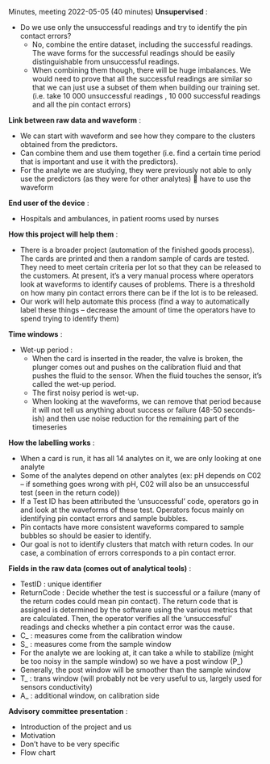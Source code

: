 Minutes, meeting 2022-05-05 (40 minutes)
**Unsupervised** :
* Do we use only the unsuccessful readings and try to identify the pin contact errors?
	- No, combine the entire dataset, including the successful readings. The wave forms for the successful readings should be easily distinguishable from unsuccessful readings.
	- When combining them though, there will be huge imbalances. We would need to prove that all the successful readings are similar so that we can just use a subset of them when building our training set. (i.e. take 10 000 unsuccessful readings , 10 000 successful readings and all the pin contact errors)

**Link between raw data and waveform** :
* We can start with waveform and see how they compare to the clusters obtained from the predictors. 
* Can combine them and use them together (i.e. find a certain time period that is important and use it with the predictors).
* For the analyte we are studying, they were previously not able to only use the predictors (as they were for other analytes)  have to use the waveform

**End user of the device** :
* Hospitals and ambulances, in patient rooms used by nurses

**How this project will help them** :
* There is a broader project (automation of the finished goods process).  The cards are printed and then a random sample of cards are tested. They need to meet certain criteria per lot so that they can be released to the customers. At present, it’s a very manual process where operators look at waveforms to identify causes of problems. There is a threshold on how many pin contact errors there can be if the lot is to be released. 
* Our work will help automate this process (find a way to automatically label these things – decrease the amount of time the operators have to spend trying to identify them)

**Time windows** :
* Wet-up period : 
	- When the card is inserted in the reader, the valve is broken, the plunger comes out and pushes on the calibration fluid and that pushes the fluid to the sensor. When the fluid touches the sensor, it’s called the wet-up period. 
	- The first noisy period is wet-up. 
	- When looking at the waveforms, we can remove that period because it will not tell us anything about success or failure (48-50 seconds-ish) and then use noise reduction for the remaining part of the timeseries

**How the labelling works** :
* When a card is run, it has all 14 analytes on it, we are only looking at one analyte
* Some of the analytes depend on other analytes (ex: pH depends on C02 – if something goes wrong with pH, C02 will also be an unsuccessful test (seen in the return code))
* If a Test ID has been attributed the ‘unsuccessful’ code, operators go in and look at the waveforms of these test. Operators focus mainly on identifying pin contact errors and sample bubbles. 
* Pin contacts have more consistent waveforms compared to sample bubbles so should be easier to identify.
* Our goal is not to identify clusters that match with return codes. In our case, a combination of errors corresponds to a pin contact error.

**Fields in the raw data (comes out of analytical tools)** : 
* TestID : unique identifier
* ReturnCode : Decide whether the test is successful or a failure (many of the return codes could mean pin contact). The return code that is assigned is determined by the software using the various metrics that are calculated. Then, the operator verifies all the ‘unsuccessful’ readings and checks whether a pin contact error was the cause.
* C_ : measures come from the calibration window
* S_ : measures come from the sample window
* For the analyte we are looking at, it can take a while to stabilize (might be too noisy in the sample window) so we have a post window (P_)
* Generally, the post window will be smoother than the sample window
* T_ : trans window (will probably not be very useful to us, largely used for sensors conductivity)
* A_ : additional window, on calibration side

**Advisory committee presentation** :
* Introduction of the project and us
* Motivation
* Don’t have to be very specific
* Flow chart
